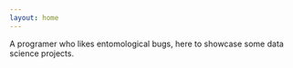 ```yaml
---
layout: home 
---
```

A programer who likes entomological bugs, here to showcase some data science projects.
